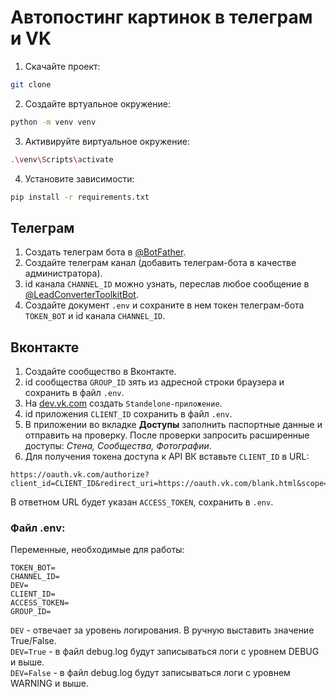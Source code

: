 # Автопостинг картинок в телеграм и VK
1. Скачайте проект:<br>
```bash
git clone
```
2. Создайте вртуальное окружение:<br>
```bash
python -m venv venv
```
3. Активируйте виртуальное окружение:<br>
```bash
.\venv\Scripts\activate
```
4. Установите зависимости:<br>
```bash
pip install -r requirements.txt
```
## Телеграм
1. Создать телеграм бота в [@BotFather](https://t.me/BotFather).<br>
2. Создайте телеграм канал (добавить телеграм-бота в качестве администратора).<br>
3. id канала `CHANNEL_ID` можно узнать, переслав любое сообщение в [@LeadConverterToolkitBot](https://t.me/LeadConverterToolkitBot).<br>
4. Создайте документ `.env` и сохраните в нем токен телеграм-бота `TOKEN_BOT` и id канала `CHANNEL_ID`.<br>

## Вконтакте
1. Создайте сообщество в Вконтакте.<br>
2. id сообщества `GROUP_ID` зять из адресной строки браузера и сохранить в файл `.env`.<br>
3. На [dev.vk.com](https://dev.vk.com/) создать `Standelone-приложение`.<br>
4. id приложения `CLIENT_ID` сохранить в файл `.env`.<br>
5. В приложении во вкладке **Доступы** заполнить паспортные данные и отправить на проверку. После проверки запросить расширенные доступы: *Стена, Сообщества, Фотографии*.<br>
6. Для получения токена доступа к API ВК вставьте `CLIENT_ID` в URL:
```text
https://oauth.vk.com/authorize?client_id=CLIENT_ID&redirect_uri=https://oauth.vk.com/blank.html&scope=offline,wall,photos,groups&response_type=token
```
В ответном URL будет указан `ACCESS_TOKEN`, сохранить в `.env`.<br>

### Файл .env:
Переменные, необходимые для работы:<br>
```text
TOKEN_BOT=
CHANNEL_ID=
DEV=
CLIENT_ID=
ACCESS_TOKEN=
GROUP_ID=
```
`DEV` - отвечает за уровень логирования. В ручную выставить значение True/False.<br>
`DEV=True` - в файл debug.log будут записываться логи с уровнем DEBUG и выше.<br>
`DEV=False` - в файл debug.log будут записываться логи с уровнем WARNING и выше.<br>